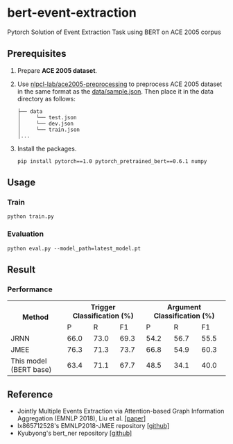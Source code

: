 # bert-event-extraction
Pytorch Solution of Event Extraction Task using BERT on ACE 2005 corpus

## Prerequisites

1. Prepare **ACE 2005 dataset**. 

2. Use [nlpcl-lab/ace2005-preprocessing](https://github.com/nlpcl-lab/ace2005-preprocessing) to preprocess ACE 2005 dataset in the same format as the [data/sample.json](https://github.com/nlpcl-lab/bert-event-extraction/blob/master/data/sample.json). Then place it in the data directory as follows:
    ```
    ├── data
    │     └── test.json
    │     └── dev.json
    │     └── train.json
    │...
    ```

3. Install the packages.
   ```
   pip install pytorch==1.0 pytorch_pretrained_bert==0.6.1 numpy
   ```

## Usage

### Train
```
python train.py
```

### Evaluation
```
python eval.py --model_path=latest_model.pt
```

## Result

### Performance

<table>
  <tr>
    <th rowspan="2">Method</th>
    <th colspan="3">Trigger Classification (%)</th>
    <th colspan="3">Argument Classification (%)</th>
  </tr>
  <tr>
    <td>P</td>
    <td>R</td>
    <td>F1</td>
    <td>P</td>
    <td>R</td>
    <td>F1</td>
  </tr>
  <tr>
    <td>JRNN</td>
    <td>66.0</td>
    <td>73.0</td>
    <td>69.3</td>
    <td>54.2</td>
    <td>56.7</td>
    <td>55.5</td>
  </tr>
  <tr>
    <td>JMEE</td>
    <td>76.3</td>
    <td>71.3</td>
    <td>73.7</td>
    <td>66.8</td>
    <td>54.9</td>
    <td>60.3</td>
  </tr>
  <tr>
    <td>This model (BERT base)</td>
    <td>63.4</td>
    <td>71.1</td>
    <td>67.7</td>
    <td>48.5</td>
    <td>34.1</td>
    <td>40.0</td>
  </tr>
</table>

## Reference
* Jointly Multiple Events Extraction via Attention-based Graph Information Aggregation (EMNLP 2018), Liu et al. [[paper]](https://arxiv.org/abs/1809.09078)
* lx865712528's EMNLP2018-JMEE repository [[github]](https://github.com/lx865712528/EMNLP2018-JMEE)
* Kyubyong's bert_ner repository [[github]](https://github.com/Kyubyong/bert_ner)
